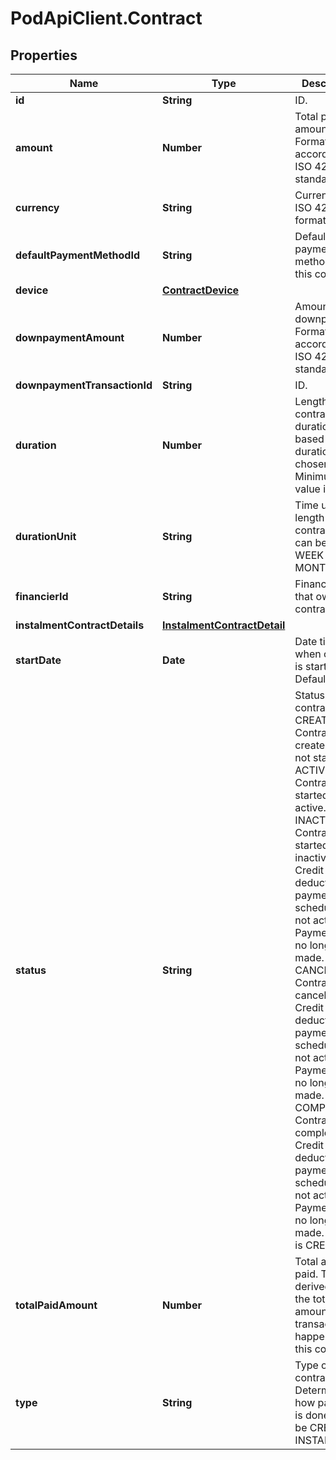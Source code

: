 # PodApiClient.Contract

## Properties

Name | Type | Description | Notes
------------ | ------------- | ------------- | -------------
**id** | **String** | ID. | 
**amount** | **Number** | Total payment amount. Formatted according to ISO 4217 standard. | 
**currency** | **String** | Currency in ISO 4217 format. | 
**defaultPaymentMethodId** | **String** | Default payment method for this contract. | [optional] 
**device** | [**ContractDevice**](ContractDevice.md) |  | [optional] 
**downpaymentAmount** | **Number** | Amount of downpayment. Formatted according to ISO 4217 standard. | 
**downpaymentTransactionId** | **String** | ID. | [optional] 
**duration** | **Number** | Length of contract duration based on duration unit chosen. Minimum value is 1. | 
**durationUnit** | **String** | Time unit for length of contract. It can be DAY, WEEK or MONTH. | 
**financierId** | **String** | Financier ID that owns this contract. | 
**instalmentContractDetails** | [**InstalmentContractDetail**](InstalmentContractDetail.md) |  | [optional] 
**startDate** | **Date** | Date time when contract is started. Default is null. | 
**status** | **String** | Status of contract. - CREATED; Contract is created but not started. - ACTIVE; Contract is started and active. - INACTIVE; Contract is started but inactive. Credit is not deducted and payment schedules are not active. Payment can no longer be made. - CANCELED; Contract is canceled. Credit is not deducted and payment schedules are not active. Payment can no longer be made. - COMPLETED; Contract is completed. Credit is not deducted and payment schedules are not active. Payment can no longer be made.  Default is CREATED  | 
**totalPaidAmount** | **Number** | Total amount paid. This is derived from the total amount of transactions happen for this contract. | 
**type** | **String** | Type of contract. Determine how payment is done. It can be CREDIT or INSTALMENT. | 


